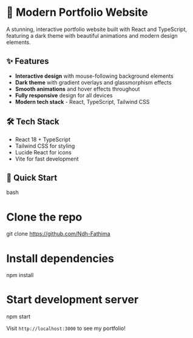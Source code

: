 # 🎨 Modern Portfolio Website

A stunning, interactive portfolio website built with React and TypeScript, featuring a dark theme with beautiful animations and modern design elements.

## ✨ Features

- **Interactive design** with mouse-following background elements
- **Dark theme** with gradient overlays and glassmorphism effects
- **Smooth animations** and hover effects throughout
- **Fully responsive** design for all devices
- **Modern tech stack** - React, TypeScript, Tailwind CSS

## 🛠️ Tech Stack

- React 18 + TypeScript
- Tailwind CSS for styling
- Lucide React for icons
- Vite for fast development

## 🚀 Quick Start

bash
# Clone the repo
git clone https://github.com/Ndh-Fathima


# Install dependencies
npm install

# Start development server
npm start


Visit `http://localhost:3000` to see my portfolio!


